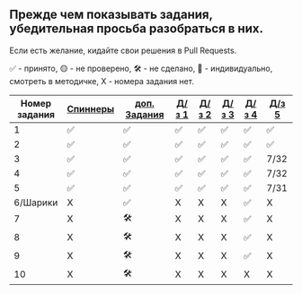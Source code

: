 
## Прежде чем показывать задания, убедительная просьба разобраться в них.
Если есть желание, кидайте свои решения в Pull Requests.

✅ - принято, 🟡 - не проверено, 🛠️ - не сделано, 🧠 - индивидуально, смотреть в методичке, X - номера задания нет.


| Номер задания |[Спиннеры](https://github.com/QuasyStellar/IKBO-32-23-PROCPROG/tree/main/SPINNERS)|[доп. Задания](https://github.com/QuasyStellar/IKBO-32-23-PROCPROG/tree/main/DOPOLNITELNO) |[Д/з 1](https://github.com/QuasyStellar/IKBO-32-23-PROCPROG/tree/main/HW1) | [Д/з 2](https://github.com/QuasyStellar/IKBO-32-23-PROCPROG/tree/main/HW2) | [Д/з 3](https://github.com/QuasyStellar/IKBO-32-23-PROCPROG/tree/main/HW3) | [Д/з 4](https://github.com/QuasyStellar/IKBO-32-23-PROCPROG/tree/main/HW4)|[Д/з 5](https://github.com/QuasyStellar/IKBO-32-23-PROCPROG/tree/main/HW5)|
| ------------- | ------------- | ------------- | ------------- | ------------- | ------------- | ------------- | ------------- |
| 1 |✅|✅ |✅ | ✅ | ✅ | ✅ |✅ |
| 2 |✅|✅ |✅ | ✅ | ✅ | ✅| ✅ |
| 3 |✅|✅ |✅ | ✅ | ✅ | ✅ |7/32 |
| 4 |✅|✅ |✅ | ✅ | ✅ |✅|7/32 |
| 5 |✅|✅ |✅ | ✅ | ✅| ✅|7/31 |
| 6/Шарики | X |✅ | X | X |X | ✅ |X |
| 7 | X |🛠️ | X | X | X |✅ |X |
| 8 | X |🛠️ | X | X | X |✅ |X |
| 9 | X |🛠️ | X | X | X |✅ |X |
| 10 | X |🛠️ | X | X |X | X |X |
